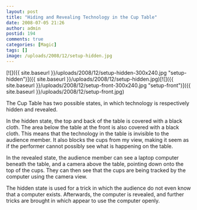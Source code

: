 ```yaml
---
layout: post
title: "Hiding and Revealing Technology in the Cup Table"
date: 2008-07-05 21:26
author: admin
postid: 194
comments: true
categories: [Magic]
tags: []
image: /uploads/2008/12/setup-hidden.jpg
---
```

[![]({{ site.baseurl }}/uploads/2008/12/setup-hidden-300x240.jpg "setup-hidden")]({{ site.baseurl }}/uploads/2008/12/setup-hidden.jpg)[![]({{ site.baseurl }}/uploads/2008/12/setup-front-300x240.jpg "setup-front")]({{ site.baseurl }}/uploads/2008/12/setup-front.jpg)

The Cup Table has two possible states, in which technology is respectively hidden and revealed.

In the hidden state, the top and back of the table is covered with a black cloth. The area below the table at the front is also covered with a black cloth. This means that the technology in the table is invisible to the audience member. It also blocks the cups from my view, making  it seem as if the performer cannot possibly see what is happening on the table.

In the revealed state, the audience member can see a laptop computer beneath the table, and a camera above the table, pointing down onto the top of the cups. They can then see that the cups are being tracked by the computer using the camera view.

The hidden state is used for a trick in which the audience do not even know that a computer exists. Afterwards, the computer is revealed, and further tricks are brought in which appear to use the computer openly.

